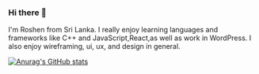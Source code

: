 ### Hi there 👋
I'm Roshen from Sri Lanka. I really enjoy learning languages and frameworks like C++ and JavaScript,React,as well as work in WordPress.
I also enjoy wireframing, ui, ux, and design in general.

[![Anurag's GitHub stats](https://github-readme-stats.vercel.app/api?username=roshenfdo95)](https://github.com/anuraghazra/github-readme-stats)

